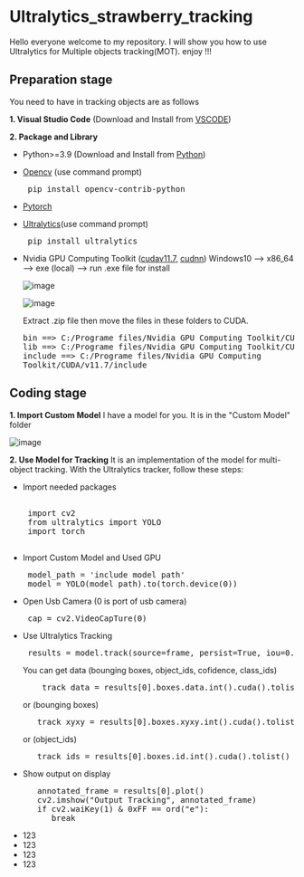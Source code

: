 # Ultralytics_strawberry_tracking
Hello everyone welcome to my repository. I will show you how to use Ultralytics for Multiple objects tracking(MOT).
enjoy !!!

## Preparation stage
You need to have in tracking objects are as follows

**1. Visual Studio Code** (Download and Install from [VSCODE](https://code.visualstudio.com/))

**2. Package and Library**
   - Python>=3.9 (Download and Install from [Python](https://www.python.org/downloads/))
   - [Opencv](https://opencv.org/) (use command prompt)
           <pre> pip install opencv-contrib-python </pre>
   - [Pytorch](https://pytorch.org/)
   - [Ultralytics](https://www.ultralytics.com/)(use command prompt)
           <pre> pip install ultralytics </pre>
   - Nvidia GPU Computing Toolkit ([cudav11.7](https://developer.nvidia.com/cuda-11-7-0-download-archive), [cudnn](https://developer.nvidia.com/cudnn))
     Windows10 --> x86_64 --> exe (local) --> run .exe file for install
     
     ![image](https://github.com/smartfarmdiy/Ultralytics_strawberry_tracking/assets/63504401/b7538474-f88b-47cd-b729-d170c098be4e)

     ![image](https://github.com/smartfarmdiy/Ultralytics_strawberry_tracking/assets/63504401/728854b7-4f0e-4052-8abd-b5d0755cf258)

      Extract .zip file then move the files in these folders to CUDA.
              <pre>
                    bin ==> C:/Programe files/Nvidia GPU Computing Toolkit/CUDA/v11.7/bin
                    lib ==> C:/Programe files/Nvidia GPU Computing Toolkit/CUDA/v11.7/lib
                    include ==> C:/Programe files/Nvidia GPU Computing Toolkit/CUDA/v11.7/include
              </pre>


   ## Coding stage
   **1. Import Custom Model** I have a model for you. It is in the "Custom Model" folder
   
   ![image](https://github.com/smartfarmdiy/Ultralytics_strawberry_tracking/assets/63504401/23af9133-22e8-4b88-bc73-c88cfcbbf0f7)

   **2. Use Model for Tracking** It is an implementation of the model for multi-object tracking. With the Ultralytics tracker, follow these steps:

   - Import needed packages
     <pre> 
      import cv2
      from ultralytics import YOLO
      import torch
      </pre>
   - Import Custom Model and Used GPU
     <pre>
      model_path = 'include model path'
      model = YOLO(model_path).to(torch.device(0))
     </pre>
   - Open Usb Camera (0 is port of usb camera)
     <pre>
      cap = cv2.VideoCapTure(0)
     </pre>
   - Use Ultralytics Tracking
     <pre>
      results = model.track(source=frame, persist=True, iou=0.6, conf=0.4)
     </pre>
     You can get data (bounging boxes, object_ids, cofidence, class_ids)
     <pre>
         track_data = results[0].boxes.data.int().cuda().tolist()
     </pre>
     or (bounging boxes)
     <pre>
        track_xyxy = results[0].boxes.xyxy.int().cuda().tolist()
     </pre>
     or (object_ids)
     <pre>
        track_ids = results[0].boxes.id.int().cuda().tolist()
     </pre>
   - Show output on display
     <pre>
        annotated_frame = results[0].plot()
        cv2.imshow("Output Tracking", annotated_frame)
        if cv2.waiKey(1) & 0xFF == ord("e"):
           break
     </pre>
   - 123
   - 123
   - 123
   - 123

